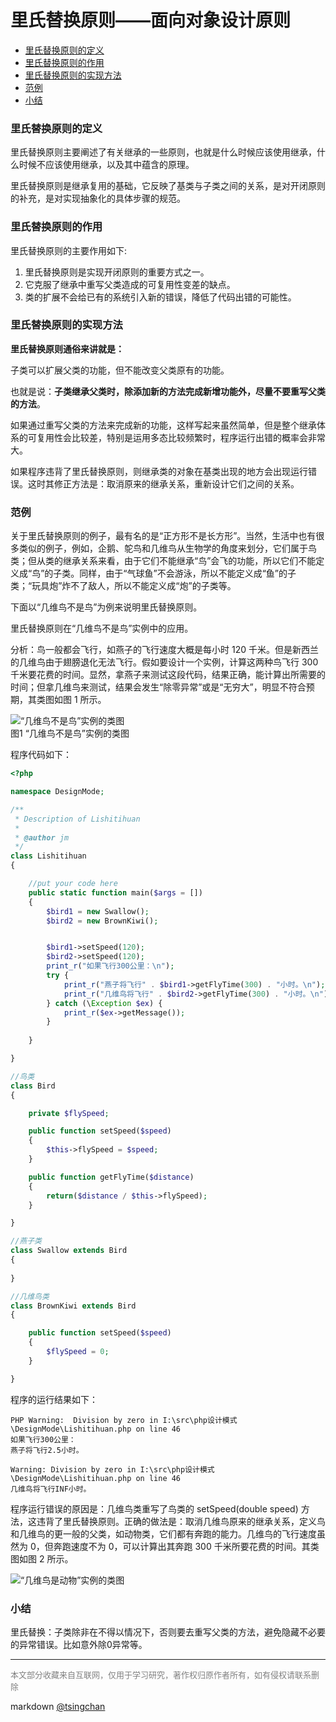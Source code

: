 里氏替换原则——面向对象设计原则
================


<!-- TOC -->

- [里氏替换原则的定义](#里氏替换原则的定义)
- [里氏替换原则的作用](#里氏替换原则的作用)
- [里氏替换原则的实现方法](#里氏替换原则的实现方法)
- [范例](#范例)
- [小结](#小结)

<!-- /TOC -->

### 里氏替换原则的定义
   
里氏替换原则主要阐述了有关继承的一些原则，也就是什么时候应该使用继承，什么时候不应该使用继承，以及其中蕴含的原理。

里氏替换原则是继承复用的基础，它反映了基类与子类之间的关系，是对开闭原则的补充，是对实现抽象化的具体步骤的规范。 

### 里氏替换原则的作用


里氏替换原则的主要作用如下:

1. 里氏替换原则是实现开闭原则的重要方式之一。
2. 它克服了继承中重写父类造成的可复用性变差的缺点。
3. 类的扩展不会给已有的系统引入新的错误，降低了代码出错的可能性。

### 里氏替换原则的实现方法


**里氏替换原则通俗来讲就是：**

子类可以扩展父类的功能，但不能改变父类原有的功能。

也就是说：**子类继承父类时，除添加新的方法完成新增功能外，尽量不要重写父类的方法**。  
  
如果通过重写父类的方法来完成新的功能，这样写起来虽然简单，但是整个继承体系的可复用性会比较差，特别是运用多态比较频繁时，程序运行出错的概率会非常大。  
  
如果程序违背了里氏替换原则，则继承类的对象在基类出现的地方会出现运行错误。这时其修正方法是：取消原来的继承关系，重新设计它们之间的关系。  

### 范例

关于里氏替换原则的例子，最有名的是“正方形不是长方形”。当然，生活中也有很多类似的例子，例如，企鹅、鸵鸟和几维鸟从生物学的角度来划分，它们属于鸟类；但从类的继承关系来看，由于它们不能继承“鸟”会飞的功能，所以它们不能定义成“鸟”的子类。同样，由于“气球鱼”不会游泳，所以不能定义成“鱼”的子类；“玩具炮”炸不了敌人，所以不能定义成“炮”的子类等。  
  
下面以“几维鸟不是鸟”为例来说明里氏替换原则。  
  
里氏替换原则在“几维鸟不是鸟”实例中的应用。  
  
分析：鸟一般都会飞行，如燕子的飞行速度大概是每小时 120 千米。但是新西兰的几维鸟由于翅膀退化无法飞行。假如要设计一个实例，计算这两种鸟飞行 300 千米要花费的时间。显然，拿燕子来测试这段代码，结果正确，能计算出所需要的时间；但拿几维鸟来测试，结果会发生“除零异常”或是“无穷大”，明显不符合预期，其类图如图 1 所示。  
  
![“几维鸟不是鸟”实例的类图](http://c.biancheng.net/uploads/allimg/181113/3-1Q11311094H32.gif)  
图1 “几维鸟不是鸟”实例的类图

  
程序代码如下： 
```php
<?php

namespace DesignMode;

/**
 * Description of Lishitihuan
 *
 * @author jm
 */
class Lishitihuan
{

    //put your code here
    public static function main($args = [])
    {
        $bird1 = new Swallow();
        $bird2 = new BrownKiwi();


        $bird1->setSpeed(120);
        $bird2->setSpeed(120);
        print_r("如果飞行300公里：\n");
        try {
            print_r("燕子将飞行" . $bird1->getFlyTime(300) . "小时。\n");
            print_r("几维鸟将飞行" . $bird2->getFlyTime(300) . "小时。\n");
        } catch (\Exception $ex) {
            print_r($ex->getMessage());
        }
        
    }

}

//鸟类
class Bird
{

    private $flySpeed;

    public function setSpeed($speed)
    {
        $this->flySpeed = $speed;
    }

    public function getFlyTime($distance)
    {
        return($distance / $this->flySpeed);
    }

}

//燕子类
class Swallow extends Bird
{
    
}

//几维鸟类
class BrownKiwi extends Bird
{

    public function setSpeed($speed)
    {
        $flySpeed = 0;
    }

}

```
  
程序的运行结果如下： 
```
PHP Warning:  Division by zero in I:\src\php设计模式\DesignMode\Lishitihuan.php on line 46
如果飞行300公里：
燕子将飞行2.5小时。

Warning: Division by zero in I:\src\php设计模式\DesignMode\Lishitihuan.php on line 46
几维鸟将飞行INF小时。

```
  
程序运行错误的原因是：几维鸟类重写了鸟类的 setSpeed(double speed) 方法，这违背了里氏替换原则。正确的做法是：取消几维鸟原来的继承关系，定义鸟和几维鸟的更一般的父类，如动物类，它们都有奔跑的能力。几维鸟的飞行速度虽然为 0，但奔跑速度不为 0，可以计算出其奔跑 300 千米所要花费的时间。其类图如图 2 所示。  
  
![“几维鸟是动物”实例的类图](http://c.biancheng.net/uploads/allimg/181113/3-1Q11311101SN.gif)  


### 小结

里氏替换：子类除非在不得以情况下，否则要去重写父类的方法，避免隐藏不必要的异常错误。比如意外除0异常等。

----
<font size=2 color='grey'>本文部分收藏来自互联网，仅用于学习研究，著作权归原作者所有，如有侵权请联系删除</font>

markdown [@tsingchan](https://github.com/tsingchan) 